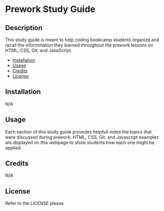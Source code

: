 # Prework Study Guide

## Description

This study guide is meant to help coding bookcamp students organize and recall the informmation they learned throughout the prework lessons on HTML, CSS, Git, and JavaScript.

- [Installation](#installation)
- [Usage](#usage)
- [Credits](#credits)
- [License](#license)

## Installation

N/A

## Usage

Each section of this study guide provedes helpfull notes the topics that were discussed during prework. HTML, CSS, Git, and Javascript examples are displayed on this webpage to show students how each one might be applied. 

## Credits

N/A

## License

Refer to the LICENSE please


